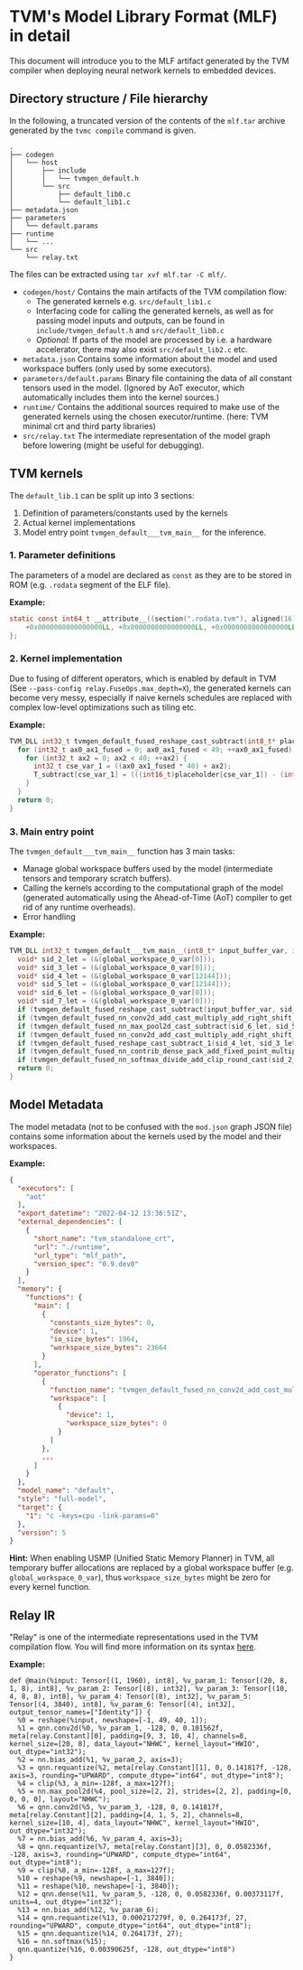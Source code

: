 # TVM's Model Library Format (MLF) in detail

This document will introduce you to the MLF artifact generated by the TVM compiler when deploying neural network kernels to embedded devices.

## Directory structure / File hierarchy

In the following, a truncated version of the contents of the `mlf.tar` archive generated by the `tvmc compile` command is given.

```
.
├── codegen
│   └── host
│       ├── include
│       │   └── tvmgen_default.h
│       └── src
│           ├── default_lib0.c
│           └── default_lib1.c
├── metadata.json
├── parameters
│   └── default.params
├── runtime
│   └── ...
└── src
    └── relay.txt
```

The files can be extracted using `tar xvf mlf.tar -C mlf/`.

- `codegen/host/` Contains the main artifacts of the TVM compilation flow:
  - The generated kernels e.g. `src/default_lib1.c`
  - Interfacing code for calling the generated kernels, as well as for passing model inputs and outputs, can be found in `include/tvmgen_default.h` and `src/default_lib0.c`
  - *Optional:* If parts of the model are processed by i.e. a hardware accelerator, there may also exist `src/default_lib2.c` etc.
- `metadata.json` Contains some information about the model and used workspace buffers (only used by some executors).
- `parameters/default.params` Binary file containing the data of all constant tensors used in the model. (Ignored by AoT executor, which automatically includes them into the kernel sources.)
- `runtime/` Contains the additional sources required to make use of the generated kernels using the chosen executor/runtime. (here: TVM minimal crt and third party libraries)
- `src/relay.txt` The intermediate representation of the model graph before lowering (might be useful for debugging).

## TVM kernels

The `default_lib.1` can be split up into 3 sections:

1. Definition of parameters/constants used by the kernels
2. Actual kernel implementations
3. Model entry point `tvmgen_default___tvm_main__` for the inference.

### 1. Parameter definitions

The parameters of a model are declared as `const` as they are to be stored in ROM (e.g. `.rodata` segment of the ELF file).

**Example:**

```c
static const int64_t __attribute__((section(".rodata.tvm"), aligned(16))) constant_3[8] = {
    +0x0000008000000000LL, +0x0000008000000000LL, +0x0000008000000000LL, +0x0000008000000000LL, +0x0000008000000000LL, +0x0000008000000000LL, +0x0000008000000000LL, +0x0000008000000000LL
};
```

### 2. Kernel implementation

Due to fusing of different operators, which is enabled by default in TVM (See `--pass-config relay.FuseOps.max_depth=X`), the generated kernels can become very messy, especially if naive kernels schedules are replaced with complex low-level optimizations such as tiling etc.

**Example:**

```c
TVM_DLL int32_t tvmgen_default_fused_reshape_cast_subtract(int8_t* placeholder, int16_t* T_subtract, uint8_t* global_workspace_1_var) {
  for (int32_t ax0_ax1_fused = 0; ax0_ax1_fused < 49; ++ax0_ax1_fused) {
    for (int32_t ax2 = 0; ax2 < 40; ++ax2) {
      int32_t cse_var_1 = ((ax0_ax1_fused * 40) + ax2);
      T_subtract[cse_var_1] = (((int16_t)placeholder[cse_var_1]) - (int16_t)-128);
    }
  }
  return 0;
}
```

### 3. Main entry point

The `tvmgen_default___tvm_main__` function has 3 main tasks:
- Manage global workspace buffers used by the model (intermediate tensors and temporary scratch buffers).
- Calling the kernels according to the computational graph of the model (generated automatically using the Ahead-of-Time (AoT) compiler to get rid of any runtime overheads).
- Error handling

**Example:**

```c
TVM_DLL int32_t tvmgen_default___tvm_main__(int8_t* input_buffer_var, int8_t* output_buffer_var, uint8_t* global_workspace_0_var) {
  void* sid_2_let = (&(global_workspace_0_var[0]));
  void* sid_3_let = (&(global_workspace_0_var[0]));
  void* sid_4_let = (&(global_workspace_0_var[12144]));
  void* sid_5_let = (&(global_workspace_0_var[12144]));
  void* sid_6_let = (&(global_workspace_0_var[0]));
  void* sid_7_let = (&(global_workspace_0_var[0]));
  if (tvmgen_default_fused_reshape_cast_subtract(input_buffer_var, sid_7_let, global_workspace_0_var) != 0 ) return -1;
  if (tvmgen_default_fused_nn_conv2d_add_cast_multiply_add_right_shift_cast_add_clip_cast_clip(sid_7_let, sid_6_let, global_workspace_0_var) != 0 ) return -1;
  if (tvmgen_default_fused_nn_max_pool2d_cast_subtract(sid_6_let, sid_5_let, global_workspace_0_var) != 0 ) return -1;
  if (tvmgen_default_fused_nn_conv2d_add_cast_multiply_add_right_shift_cast_add_clip_cast_clip_1(sid_5_let, sid_4_let, global_workspace_0_var) != 0 ) return -1;
  if (tvmgen_default_fused_reshape_cast_subtract_1(sid_4_let, sid_3_let, global_workspace_0_var) != 0 ) return -1;
  if (tvmgen_default_fused_nn_contrib_dense_pack_add_fixed_point_multiply_add_clip_cast_cast_subtract_cb9548905a4a8167_(sid_3_let, sid_2_let, global_workspace_0_var) != 0 ) return -1;
  if (tvmgen_default_fused_nn_softmax_divide_add_clip_round_cast(sid_2_let, output_buffer_var, global_workspace_0_var) != 0 ) return -1;
  return 0;
}
```

## Model Metadata

The model metadata (not to be confused with the `mod.json` graph JSON file) contains some information about the kernels used by the model and their workspaces.

**Example:**

```json
{
  "executors": [
    "aot"
  ],
  "export_datetime": "2022-04-12 13:36:51Z",
  "external_dependencies": [
    {
      "short_name": "tvm_standalone_crt",
      "url": "./runtime",
      "url_type": "mlf_path",
      "version_spec": "0.9.dev0"
    }
  ],
  "memory": {
    "functions": {
      "main": [
        {
          "constants_size_bytes": 0,
          "device": 1,
          "io_size_bytes": 1964,
          "workspace_size_bytes": 23664
        }
      ],
      "operator_functions": [
        {
          "function_name": "tvmgen_default_fused_nn_conv2d_add_cast_multiply_add_right_shift_cast_add_clip_cast_clip_1",
          "workspace": [
            {
              "device": 1,
              "workspace_size_bytes": 0
            }
          ]
        },
        ...
      ]
    }
  },
  "model_name": "default",
  "style": "full-model",
  "target": {
    "1": "c -keys=cpu -link-params=0"
  },
  "version": 5
}
```

**Hint:** When enabling USMP (Unified Static Memory Planner) in TVM, all temporary buffer allocations are replaced by a global workspace buffer (e.g. `global_workspace_0_var`), thus `workspace_size_bytes` might be zero for every kernel function.

## Relay IR

"Relay" is one of the intermediate representations used in the TVM compilation flow. You will find more information on its syntax [here](https://tvm.apache.org/docs/arch/relay_intro.html).

**Example:**

```
def @main(%input: Tensor[(1, 1960), int8], %v_param_1: Tensor[(20, 8, 1, 8), int8], %v_param_2: Tensor[(8), int32], %v_param_3: Tensor[(10, 4, 8, 8), int8], %v_param_4: Tensor[(8), int32], %v_param_5: Tensor[(4, 3840), int8], %v_param_6: Tensor[(4), int32], output_tensor_names=["Identity"]) {
  %0 = reshape(%input, newshape=[-1, 49, 40, 1]);
  %1 = qnn.conv2d(%0, %v_param_1, -128, 0, 0.101562f, meta[relay.Constant][0], padding=[9, 3, 10, 4], channels=8, kernel_size=[20, 8], data_layout="NHWC", kernel_layout="HWIO", out_dtype="int32");
  %2 = nn.bias_add(%1, %v_param_2, axis=3);
  %3 = qnn.requantize(%2, meta[relay.Constant][1], 0, 0.141817f, -128, axis=3, rounding="UPWARD", compute_dtype="int64", out_dtype="int8");
  %4 = clip(%3, a_min=-128f, a_max=127f);
  %5 = nn.max_pool2d(%4, pool_size=[2, 2], strides=[2, 2], padding=[0, 0, 0, 0], layout="NHWC");
  %6 = qnn.conv2d(%5, %v_param_3, -128, 0, 0.141817f, meta[relay.Constant][2], padding=[4, 1, 5, 2], channels=8, kernel_size=[10, 4], data_layout="NHWC", kernel_layout="HWIO", out_dtype="int32");
  %7 = nn.bias_add(%6, %v_param_4, axis=3);
  %8 = qnn.requantize(%7, meta[relay.Constant][3], 0, 0.0582336f, -128, axis=3, rounding="UPWARD", compute_dtype="int64", out_dtype="int8");
  %9 = clip(%8, a_min=-128f, a_max=127f);
  %10 = reshape(%9, newshape=[-1, 3840]);
  %11 = reshape(%10, newshape=[-1, 3840]);
  %12 = qnn.dense(%11, %v_param_5, -128, 0, 0.0582336f, 0.00373117f, units=4, out_dtype="int32");
  %13 = nn.bias_add(%12, %v_param_6);
  %14 = qnn.requantize(%13, 0.000217279f, 0, 0.264173f, 27, rounding="UPWARD", compute_dtype="int64", out_dtype="int8");
  %15 = qnn.dequantize(%14, 0.264173f, 27);
  %16 = nn.softmax(%15);
  qnn.quantize(%16, 0.00390625f, -128, out_dtype="int8")
}
```
